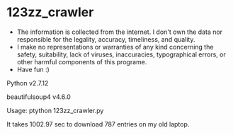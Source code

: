 # 123zz_crawler

- The information is collected from the internet. I don't own the data nor responsible for the legality,
accuracy, timeliness, and quality.
- I make no representations or warranties of any kind concerning the safety, suitability, lack of viruses,
inaccuracies, typographical errors, or other harmful components of this programe.
- Have fun :)

Python v2.7.12

beautifulsoup4 v4.6.0

Usage: ptython 123zz_crawler.py

It takes 1002.97 sec to download 787 entries on my old laptop.
